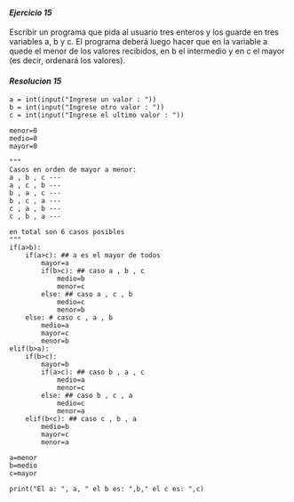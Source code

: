 #### *Ejercicio 15*
Escribir un programa que pida al usuario tres enteros y los guarde en tres variables a, b y c.
El programa deberá luego hacer que en la variable a quede el menor de los valores recibidos, en b el intermedio y en c el mayor (es decir, ordenará los valores).

#### *Resolucion 15*

```
a = int(input("Ingrese un valor : "))
b = int(input("Ingrese otro valor : "))
c = int(input("Ingrese el ultimo valor : "))

menor=0
medio=0
mayor=0

"""
Casos en orden de mayor a menor:
a , b , c ---
a , c , b ---
b , a , c ---
b , c , a ---
c , a , b ---
c , b , a ---

en total son 6 casos posibles
"""
if(a>b):
    if(a>c): ## a es el mayor de todos
        mayor=a
        if(b>c): ## caso a , b , c
            medio=b
            menor=c
        else: ## caso a , c , b
            medio=c
            menor=b
    else: # caso c , a , b
        medio=a
        mayor=c
        menor=b
elif(b>a):
    if(b>c):
        mayor=b
        if(a>c): ## caso b , a , c
            medio=a
            menor=c
        else: ## caso b , c , a
            medio=c
            menor=a
    elif(b<c): ## caso c , b , a
        medio=b
        mayor=c
        menor=a

a=menor
b=medio
c=mayor

print("El a: ", a, " el b es: ",b," el c es: ",c)
```